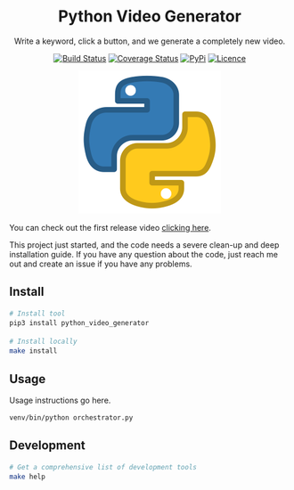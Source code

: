 <div align="center">

# Python Video Generator

Write a keyword, click a button, and we generate a completely new video.

[![Build Status](https://github.com/pedrojlazevedo/video_name_generator/workflows/build/badge.svg)](https://github.com/pedrojlazevedo/video_name_generator/actions)
[![Coverage Status](https://coveralls.io/repos/github/pedrojlazevedo/video_name_generator/badge.svg?branch=main)](https://coveralls.io/github/pedrojlazevedo/video_name_generator?branch=main)
[![PyPi](https://img.shields.io/pypi/v/video_name_generator)](https://pypi.org/project/video_name_generator)
[![Licence](https://img.shields.io/github/license/USERNAME/video_name_generator)](LICENSE)

<img src="https://raw.githubusercontent.com/justintime50/assets/main/src/python-template/showcase.png" alt="Showcase">

</div>

You can check out the first release video [clicking here](https://www.youtube.com/watch?v=mgxdDL1KbWo).

This project just started, and the code needs a severe clean-up and deep installation guide.
If you have any question about the code, just reach me out and create an issue if you have any problems.


## Install

```bash
# Install tool
pip3 install python_video_generator

# Install locally
make install
```

## Usage

Usage instructions go here.

```bash
venv/bin/python orchestrator.py
```

## Development

```bash
# Get a comprehensive list of development tools
make help
```
